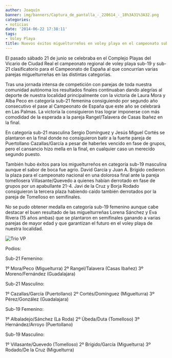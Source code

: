 ```yaml
---
author: Joaquín
banner: img/banners/Captura_de_pantalla_-_220614_-_18%3A31%3A32.png
categories:
- noticias
date: '2014-06-22 17:38:11'
tags:
- Voley Playa
title: Nuevos éxitos miguelturreños en voley playa en el campeonato sub-19 y sub-21 de Castilla-La Mancha
---
```


El pasado sábado 21 de junio se celebraba en el Complejo Playas del
Vicario de Ciudad Real el campeonato regional de voley playa sub-19 y
sub-21 clasificatorio para el Campeonato de España al que concurrían
varias parejas miguelturreñas en las distintas categorías.

Tras una jornada intensa de competición con parejas de toda nuestra
comunidad autónoma los resultados finales continuaban dando alegrías
al deporte de nuestra localidad principalmente con la victoria de
Laura Mora y Alba Peco en categoría sub-21 femenina consiguiendo por
segundo año consecutivo el pase al Campeonato de España que este año
se celebrará en Las Palmas. La victoria la consiguieron tras lograr
imponerse con más comodidad de la esperada a la pareja Rangel/Talavera
de Casas Ibañez en la final.

En categoría sub-21 masculina Sergio Domínguez y Jesús Miguel Cortés
se plantaron en la final donde no consiguieron batir a la fuerte
pareja de Puertollano Cazallas/García a pesar de haberles vencido en
fase de grupos, pero el cansancio hizo mella en la final, en cualquier
caso un merecido segundo puesto.

También hubo éxitos para los miguelturreños en categoría sub-19
masculina aunque el sabor de boca fue agrio. David García y Juan
A. Brígido cedieron la plaza para el campeonato nacional en una
dolorosa final ante la pareja tomellosera Villasante/Quevedo a quienes
habían derrotado en fase de grupos por un apabullante 21-4. Javi de la
Cruz y Borja Rodado consiguieron la tercera plaza habiendo caído
también derrotados por la pareja de Tomelloso en semifinales.

No se pudo obtener medalla en categoría sub-19 femenino aunque cabe
destacar el buen resultado de las miguelturreñas Lorena Sánchez y Eva
Rivera (15 años ambas) que se plantaron en semifinales ganando a
varias parejas de mayor edad y que garantizan el futuro en el voley
playa de nuestra localidad.

![Trio VP](/img/banners/Captura%20de%20pantalla%20-%20220614%20-%2018%3A31%3A32.png)

Podios:

Sub-21 Femenino:

1º Mora/Peco (Miguelturra)
2º Rangel/Talavera (Casas Ibañez)
3º Moreno/Fernández (Guadalajara)

Sub-21 Masculino:

1º Cazallas/García (Puertollano)
2º Cortés/Domínguez (Miguelturra)
3º Pérez/González (Guadalajara)

Sub-19 Femenino:

1º Albaladejo/Sánchez (La Roda)
2º Úbeda/Duta (Tomelloso)
3º Hernández/Arroyo (Puertollano)

Sub-19 Masculino:

1º Villasante/Quevedo (Tomelloso)
2º Brígido/García (Miguelturra)
3º Rodado/De la Cruz (Miguelturra)
